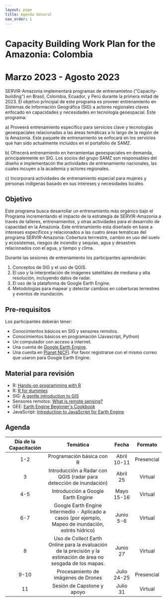 ```yaml
---
layout: page
title: Agenda General
nav_order: 1
---
```


# Capacity Building Work Plan for the Amazonia: Colombia
# Marzo 2023 - Agosto 2023

SERVIR-Amazonia implementará programas de entrenamietno ("Capacity-building") en Brasil, Colombia, Ecuador, y Perú durante la primera mitad de 2023. El objetivo principal de este programa es proveer entrenamiento en Sistemas de Información Geográfica (SIG) a actores regionales claves enfocado en capacidades y necesidades en tecnología geoespacial. Este programa: 

a) Proveerá entrenamiento específico para servicios clave y tecnologías geoespaciales relacionadas a las áreas temáticas a lo largo de la región de la Amazonía. Este paquete de entrenamiento se enfocará en los servicios que han sido actualmente incluídos en el portafolio de SAMZ. 

b) Ofrecerá entrenamiento en herramientas geoespaciales en demanda, principalemente en SIG. Los socios del grupo SAMZ son responsables del diseño e implementacón the actividades de entrenamiento nacionales, las cuales incuyen a la academia y actores regionales.

c) Incorporará actividades de entrenamiento especial para mujeres y personas indígenas basado en sus intereses y necesidades locales.


## Objetivo
Este programa busca desarrollar un entrenamiento más orgánico bajo el Programa incrementando el impacto de la estrategía de SERVIR-Amazonia a través de talleres, entrenamientos, y otras actividades para el desarrollo de capacidad en la Amazonía. Este entrenamiento esta diseñado en base a intereses específicos y relacionados a las cuatro áreas temáticas del programa SERVIR-Amazonia: Cobertura terrrestre, cambio en uso del suelo y ecosistemas, riesgos de incendio y sequías, agua y desastres relacionados con el agua, y tiempo y clima.  

Durante las sesiones de entrenamiento los participantes aprenderán:
1. Conceptos de SIG y el uso de QGIS.
2. El uso y la interpretación de imágenes satelitáles de mediana y alta resolución, incluyendo datos de radar.
3. El uso de la plataforma de Google Earth Engine.
4. Metodologías para mapear y detectar cambios en coberturas terrestres y eventos de inundación.

## Pre-requisitos
Los participantes deberán tener:
* Conocimientos básicos en SIG y sensores remotos.
* Conocimientos básicos en programación (Javascript, Python)
* Un computador con acceso a internet.
* Una cuenta de [Google Earth Engine](https://earthengine.google.com/).
* Una cuenta en [Planet NICFI](https://www.planet.com/nicfi/#sign-up). Por favor registrarse con el mismo correo que usaron para Google Earth Engine.

## Material para revisión
* R: [Hands-on programming with R](https://rstudio-education.github.io/hopr/index.html)
* R: [R for dummies](https://archive.org/details/r-for-dummies_202104/page/n5/mode/2up)
* SIG: [A gentle introduction to GIS](https://docs.qgis.org/3.22/en/docs/gentle_gis_introduction/index.html)
* Sensores remotos: [What is remote sensing?](https://www.earthdata.nasa.gov/learn/backgrounders/remote-sensing)
* GEE: [Earth Engine Beginner's Cookbook](https://developers.google.com/earth-engine/tutorials/community/beginners-cookbook)
* JavaScript: [Introduction to JavaScript for Earth Engine](https://developers.google.com/earth-engine/tutorials/tutorial_js_01)


## Agenda

| Día de la Capacitación |                        Temática                                  |   Fecha      |        Formato        |
|:----------------------:|:----------------------------------------------------------------:|:------------:|:---------------------:|
|           1-2          |  Programación básica con R                                       | Abril 10-11  |   Presencial          |
|            3           |  Introducción a Radar con QGIS (radar para detección de inundación) | Abril 25     |   Virtual             |
|           4-5          |  Introducción a Google Earth Engine                              | Mayo 15-16   |   Virtual             |
|           6-7          |  Google Earth Engine Intermedio - Aplicado a casos (por ejemplo, Mapeo de inundación, estrés hídrico)   | Junio 5-6    |   Virtual             |
|           8            |  Uso de Collect Earth Online para la evaluación de la precisión y la estimación de área no sesgada de los mapas.   | Junio 27     |   Virtual             |
|          9-10          |  Procesamiento de imágenes de Drones                             | Julio 24-25  |   Presencial          |
|           11           |  Sesión de Capstone y apoyo                                      | Julio 31     |   Virtual             |

